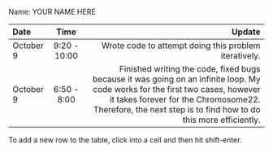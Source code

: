 Name: YOUR NAME HERE

| Date      |     Time     |                                                                                                                                                                                                                                     Update |
|:----------|:------------:|-------------------------------------------------------------------------------------------------------------------------------------------------------------------------------------------------------------------------------------------:|
| October 9 | 9:20 - 10:00 |                                                                                                                                                                                      Wrote code to attempt doing this problem iteratively. |
| October 9 | 6:50 - 8:00  | Finished writing the code, fixed bugs because it was going on an infinite loop. My code works for the first two cases, however it takes forever for the Chromosome22. Therefore, the next step is to find how to do this more efficiently. |


To add a new row to the table, click into a cell and then hit shift-enter.